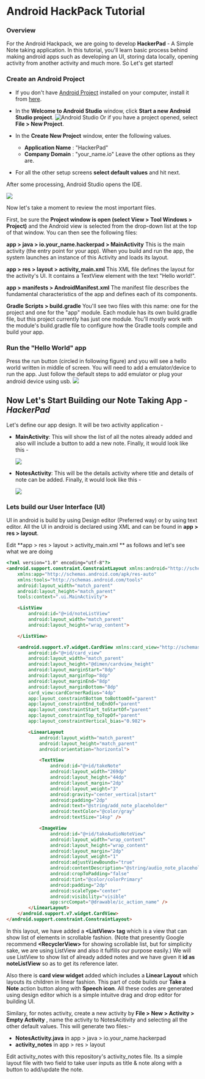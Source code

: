 # Android HackPack Tutorial

### Overview
For the Android Hackpack, we are going to develop **HackerPad** - A Simple Note taking application. In this tutorial, you'll learn basic process behind making android apps such as developing an UI, storing data locally, opening activity from another activity and much more. 
So Let's get started!

### Create an Android Project
* If you don't have [Android Project](https://developer.android.com/studio/) installed on your computer, install it from [here](https://developer.android.com/studio/).

* In the **Welcome to Android Studio** window, click **Start a new Android Studio project**.
  ![Android Studio](/docs_assets/as.png)
  Or if you have a project opened, select **File > New Project**.

* In the **Create New Project** window, enter the following values.
  * **Application Name** : "HackerPad"
  * **Company Domain** : "your_name.io"
  Leave the other options as they are.

* For all the other setup screens **select default values** and hit next.

After some processing, Android Studio opens the IDE.

![](/docs_assets/fs.png)

Now let's take a moment to review the most important files.

First, be sure the **Project window is open (select View > Tool Windows > Project)** and the Android view is selected from the drop-down list at the top of that window. You can then see the following files:

**app > java > io.your_name.hackerpad > MainActivity**
This is the main activity (the entry point for your app). When you build and run the app, the system launches an instance of this Activity and loads its layout.

**app > res > layout > activity_main.xml**
This XML file defines the layout for the activity's UI. It contains a TextView element with the text "Hello world!".

**app > manifests > AndroidManifest.xml**
The manifest file describes the fundamental characteristics of the app and defines each of its components.

**Gradle Scripts > build.gradle**
You'll see two files with this name: one for the project and one for the "app" module. Each module has its own build.gradle file, but this project currently has just one module. You'll mostly work with the module's build.gradle file to configure how the Gradle tools compile and build your app. 

### Run the "Hello World" app
Press the run button (circled in following figure) and you will see a hello world written in middle of screen. You will need to add a emulator/device to run the app. Just follow the default steps to add emulator or plug your android device using usb.
![](/docs_assets/run.png)



## Now Let's Start Building our Note Taking App - *HackerPad*

Let's define our app design. It will be two activity application - 

- **MainActivity**: This will show the list of all the notes already added and also will include a button to add a new note. Finally, it would look like this - 

  ![](/docs_assets/mnaT.png) 

- **NotesActivity**: This will be the details activity where title and details of note can be added. Finally, it would look like this - 

  ![](/docs_assets/ntact.png)

### Lets build our User Interface (UI)

UI in android is build by using Design editor (Preferred way) or by using text editor. All the UI in android is declared using XML and can be found in **app > res > layout**.

Edit **app > res > layout > activity_main.xml ** as follows and let's see what we are doing

```html
<?xml version="1.0" encoding="utf-8"?>
<android.support.constraint.ConstraintLayout xmlns:android="http://schemas.android.com/apk/res/android"
    xmlns:app="http://schemas.android.com/apk/res-auto"
    xmlns:tools="http://schemas.android.com/tools"
    android:layout_width="match_parent"
    android:layout_height="match_parent"
    tools:context=".ui.MainActivity">

    <ListView
        android:id="@+id/noteListView"
        android:layout_width="match_parent"
        android:layout_height="wrap_content">

    </ListView>

    <android.support.v7.widget.CardView xmlns:card_view="http://schemas.android.com/apk/res-auto"
        android:id="@+id/card_view"
        android:layout_width="match_parent"
        android:layout_height="@dimen/cardview_height"
        android:layout_marginStart="8dp"
        android:layout_marginTop="8dp"
        android:layout_marginEnd="8dp"
        android:layout_marginBottom="8dp"
        card_view:cardCornerRadius="4dp"
        app:layout_constraintBottom_toBottomOf="parent"
        app:layout_constraintEnd_toEndOf="parent"
        app:layout_constraintStart_toStartOf="parent"
        app:layout_constraintTop_toTopOf="parent"
        app:layout_constraintVertical_bias="0.982">

        <LinearLayout
            android:layout_width="match_parent"
            android:layout_height="match_parent"
            android:orientation="horizontal">

            <TextView
                android:id="@+id/takeNote"
                android:layout_width="269dp"
                android:layout_height="44dp"
                android:layout_margin="2dp"
                android:layout_weight="3"
                android:gravity="center_vertical|start"
                android:padding="2dp"
                android:text="@string/add_note_placeholder"
                android:textColor="@color/gray"
                android:textSize="14sp" />

            <ImageView
                android:id="@+id/takeAudioNoteView"
                android:layout_width="wrap_content"
                android:layout_height="wrap_content"
                android:layout_margin="2dp"
                android:layout_weight="1"
                android:adjustViewBounds="true"
                android:contentDescription="@string/audio_note_placeholder"
                android:cropToPadding="false"
                android:tint="@color/colorPrimary"
                android:padding="2dp"
                android:scaleType="center"
                android:visibility="visible"
                app:srcCompat="@drawable/ic_action_name" />
        </LinearLayout>
    </android.support.v7.widget.CardView>
</android.support.constraint.ConstraintLayout>
```

In this layout, we have added a **\<ListView> tag** which is a view that can show list of elements in scrollable fashion. (Note that presently Google recommend **\<RecyclerView>** for showing scrollable list, but for simplicity sake, we are using ListView and also it fulfills our purpose easily.) We will use ListView to show list of already added notes and we have given it **id as noteListView** so as to get its reference later.

Also there is **card view widget** added which includes a **Linear Layout** which layouts its children in linear fashion. This part of code builds our **Take a Note** action button along with **Speech icon**.  All these codes are generated using design editor which is a simple intuitve drag and drop editor for building UI.

Similary, for notes activity, create a new activity by **File > New > Activity > Empty Activity** , name the activity to NotesAcitivity and selecting all the other default values. This will generate two files:-

- **NotesActivity.java** in app > java > io.your_name.hackerpad 
- **activity_notes** in app > res > layout

Edit activity_notes with this repository's activity_notes file. Its a simple layout file with two field to take user inputs as title & note along with a button to add/update the note.

































